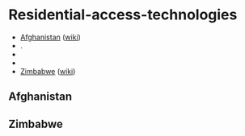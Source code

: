 # Residential-access-technologies

* [Afghanistan](residential-access-technologies.md#afghanistan) ([wiki](https://en.wikipedia.org/wiki/Internet_in_Afghanistan))
* .
* 
* 
* [Zimbabwe](residential-access-technologies.md#zimbabwe) ([wiki](https://en.wikipedia.org/wiki/Internet_in_Zimbabwe))

## Afghanistan
## Zimbabwe
